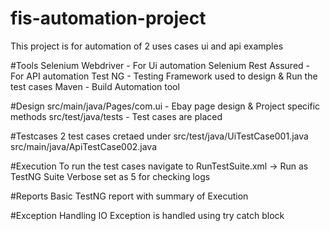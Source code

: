 # fis-automation-project
This project is for automation of 2 uses cases ui and api examples

#Tools
Selenium Webdriver - For Ui automation
Selenium Rest Assured  - For API automation
Test NG - Testing Framework used to design & Run the test cases
Maven - Build Automation tool

#Design
src/main/java/Pages/com.ui - Ebay page design & Project specific methods
src/test/java/tests - Test cases are placed

#Testcases
2 test cases cretaed under
src/test/java/UiTestCase001.java
src/main/java/ApiTestCase002.java

#Execution
To run the test cases navigate to  RunTestSuite.xml -> Run as TestNG Suite
Verbose set as 5 for checking logs


#Reports
Basic TestNG report with summary of Execution

#Exception Handling
IO Exception is handled using try catch block




